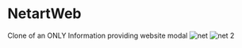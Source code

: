 # NetartWeb
Clone of an ONLY Information providing website modal
![net](https://user-images.githubusercontent.com/69459806/181178637-a7fe42e7-b8f3-4e08-b550-d951b04aa10d.jpg)
![net 2](https://user-images.githubusercontent.com/69459806/181178622-e53e5775-a282-4d67-8a73-8947acbf9aae.jpg)
